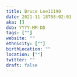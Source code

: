 ```yaml
---
title: Bruce Lee11190
date: 2021-11-18T08:02:01
aka: []
dob: YYYY-MM-DD
tags: [""]
website: ""
ethnicity: [""]
birthLocation: ""
location: [""]
twitter: ""
draft: false
---
```


